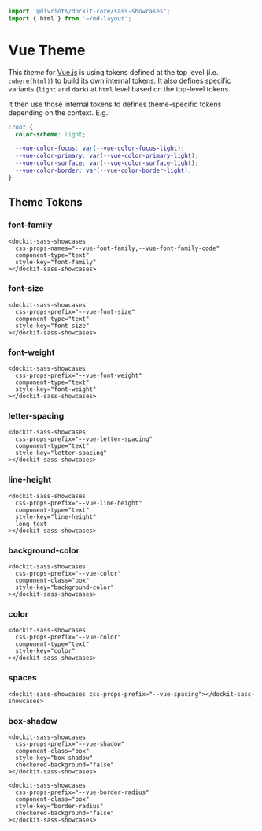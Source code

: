```js script
import '@divriots/dockit-core/sass-showcases';
import { html } from '~/md-layout';
```

<doc-logo></doc-logo>

# Vue Theme

This _theme_ for [Vue.js](https://vuejs.org/) is using tokens defined at the top level (i.e. `:where(html)`) to build its own internal tokens. It also defines specific variants (`light` and `dark`) at `html` level based on the top-level tokens.

It then use those internal tokens to defines theme-specific tokens depending on the context. E.g.:

```css
:root {
  color-scheme: light;

  --vue-color-focus: var(--vue-color-focus-light);
  --vue-color-primary: var(--vue-color-primary-light);
  --vue-color-surface: var(--vue-color-surface-light);
  --vue-color-border: var(--vue-color-border-light);
}
```

## Theme Tokens

### font-family

```html:html
<dockit-sass-showcases
  css-props-names="--vue-font-family,--vue-font-family-code"
  component-type="text"
  style-key="font-family"
></dockit-sass-showcases>
```

### font-size

```html:html
<dockit-sass-showcases
  css-props-prefix="--vue-font-size"
  component-type="text"
  style-key="font-size"
></dockit-sass-showcases>
```

### font-weight

```html:html
<dockit-sass-showcases
  css-props-prefix="--vue-font-weight"
  component-type="text"
  style-key="font-weight"
></dockit-sass-showcases>
```

### letter-spacing

```html:html
<dockit-sass-showcases
  css-props-prefix="--vue-letter-spacing"
  component-type="text"
  style-key="letter-spacing"
></dockit-sass-showcases>
```

### line-height

```html:html
<dockit-sass-showcases
  css-props-prefix="--vue-line-height"
  component-type="text"
  style-key="line-height"
  long-text
></dockit-sass-showcases>
```

### background-color

```html:html
<dockit-sass-showcases
  css-props-prefix="--vue-color"
  component-class="box"
  style-key="background-color"
></dockit-sass-showcases>
```

### color

```html:html
<dockit-sass-showcases
  css-props-prefix="--vue-color"
  component-type="text"
  style-key="color"
></dockit-sass-showcases>
```

### spaces

```html:html
<dockit-sass-showcases css-props-prefix="--vue-spacing"></dockit-sass-showcases>
```

### box-shadow

```html:html
<dockit-sass-showcases
  css-props-prefix="--vue-shadow"
  component-class="box"
  style-key="box-shadow"
  checkered-background="false"
></dockit-sass-showcases>
```

```html:html
<dockit-sass-showcases
  css-props-prefix="--vue-border-radius"
  component-class="box"
  style-key="border-radius"
  checkered-background="false"
></dockit-sass-showcases>
```
